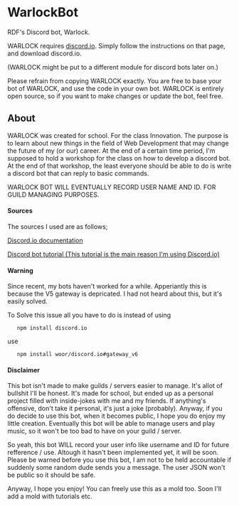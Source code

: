 # WarlockBot
RDF's Discord bot, Warlock.

WARLOCK requires [discord.io](https://izy521.gitbooks.io/discord-io/content/).
Simply follow the instructions on that page, and download discord.io.

(WARLOCK might be put to a different module for discord bots later on.)

Please refrain from copying WARLOCK exactly. You are free to base your bot of WARLOCK, and use the code in your own bot. WARLOCK is entirely open source, so if you want to make changes or update the bot, feel free.

## About
WARLOCK was created for school. For the class Innovation. The purpose is to learn about new things in the field of Web Development that may change the future of my (or our) career.
At the end of a certain time period, I'm supposed to hold a workshop for the class on how to develop a discord bot. At the end of that workshop, the least everyone should be able to do is write a discord bot that can reply to basic commands.

WARLOCK BOT WILL EVENTUALLY RECORD USER NAME AND ID.
FOR GUILD MANAGING PURPOSES.

#### Sources
The sources I used are as follows;

[Discord.io documentation](https://izy521.gitbooks.io/discord-io/content/)

[Discord bot tutorial (This tutorial is the main reason I'm using Discord.io)](https://medium.com/@renesansz/tutorial-creating-a-simple-discord-bot-9465a2764dc0)

#### Warning

Since recent, my bots haven't worked for a while. Apperiantly this is because the V5 gateway is depricated. I had not heard about this, but it's easily solved.

To Solve this issue all you have to do is instead of using
 
 ```
    npm install discord.io
 ```
use

 ```
    npm install woor/discord.io#gateway_v6
 ```

#### Disclaimer
This bot isn't made to make guilds / servers easier to manage. It's allot of bullshit I'll be honest.
It's made for school, but ended up as a personal project filled with inside-jokes with me and my friends.
If anything's offensive, don't take it personal, it's just a joke (probably). Anyway, if you do decide to use this bot,
when it becomes public, I hope you do enjoy my little creation. Eventually this bot will be able to manage users and play music,
so it won't be too bad to have on your guild / server.

So yeah, this bot WILL record your user info like username and ID for future refference / use. Altough it hasn't been
implemented yet, it will be soon. Please be warned before you use this bot, I am not to be held accountable if suddenly some random
dude sends you a message. The user JSON won't be public so it should be safe.

Anyway, I hope you enjoy! You can freely use this as a mold too. Soon I'll add a mold with tutorials etc.